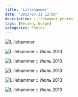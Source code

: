 ```yaml
---
title: 'Lillehammer'
date: '2013-07-31 12:00'
description: Lillehammer photos
tags: [Reisen, Norge]
categories: Photos
---
```

<div class='preview'><img src='{{urls.media}}/Lillehammer-OK.jpg' alt='Lillehammer'></div>

![Lillehammer :: Июль 2013]({{urls.media}}/0da0116121bc954df5f3797d0dd48ddd-600.jpg "Центральная площадь. Рынок, дождь.")

![Lillehammer :: Июль 2013]({{urls.media}}/b88063faeab4b57fc726120f2288eff9-600.jpg "Привет Лебедеву и Гельману из Лиллехаммера.")

![Lillehammer :: Июль 2013]({{urls.media}}/b92b30585cc6a3d1cbb21b4420e66b89-600.jpg "Шоппинг-стрит (цитата по путеводителю).")

![Lillehammer :: Июль 2013]({{urls.media}}/80279ae57a80ae0ddd413674cd5394f5-600.jpg "Викинг, держащий под мышкой сына викинга, пробует себя в прыжках с трамплина.")

![Lillehammer :: Июль 2013]({{urls.media}}/b1e747055896a8a454c84b914bd091fd-600.jpg "Памятник женщине с девочкой.")
